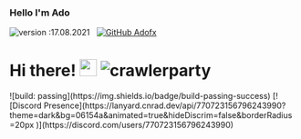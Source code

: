 ### Hello I'm Ado
![version :17.08.2021](https://img.shields.io/badge/version-17.08.2021-informational) &nbsp;
[![GitHub Adofx](https://img.shields.io/github/followers/Adofx?label=follow&style=social)](https://github.com/Adofx)&nbsp;
<h1>Hi there! <img src = "https://cdn.discordapp.com/emojis/625936333248004096.png?v=1" high="20px" width="30px"> <img src="https://komarev.com/ghpvc/?username=crawlerparty&label=Number%20Visitors&color=5210fa" alt="crawlerparty" />
</h1>
![build: passing](https://img.shields.io/badge/build-passing-success)
[![Discord Presence](https://lanyard.cnrad.dev/api/770723156796243990?theme=dark&bg=06154a&animated=true&hideDiscrim=false&borderRadius=20px
                            )](https://discord.com/users/770723156796243990)
